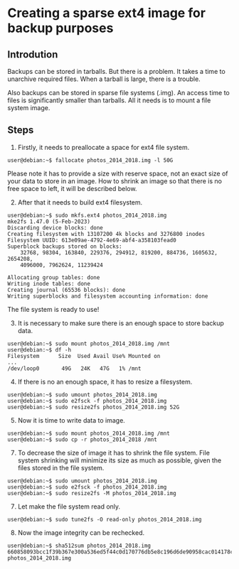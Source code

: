 # Creating a sparse ext4 image for backup purposes
## Introdution
Backups can be stored in tarballs. But there is a problem. It takes a time to unarchive required files. When a tarball is large, there is a trouble.

Also backups can be stored in sparse file systems (.img). An access time to files is significantly smaller than tarballs. All it needs is to mount a file system image.
## Steps
1. Firstly, it needs to preallocate a space for ext4 file system.
```console
user@debian:~$ fallocate photos_2014_2018.img -l 50G
```
Please note it has to provide a size with reserve space, not an exact size of your data to store in an image. How to shrink an image so that there is no free space to left, it will be described below. 

2. After that it needs to build ext4 filesystem. 
```console
user@debian:~$ sudo mkfs.ext4 photos_2014_2018.img
mke2fs 1.47.0 (5-Feb-2023)
Discarding device blocks: done
Creating filesystem with 13107200 4k blocks and 3276800 inodes
Filesystem UUID: 613e09ae-4792-4e69-abf4-a358103fead0
Superblock backups stored on blocks:
	32768, 98304, 163840, 229376, 294912, 819200, 884736, 1605632, 2654208,
	4096000, 7962624, 11239424

Allocating group tables: done
Writing inode tables: done
Creating journal (65536 blocks): done
Writing superblocks and filesystem accounting information: done
```
The file system is ready to use!

3. It is necessary to make sure there is an enough space to store backup data.
```console
user@debian:~$ sudo mount photos_2014_2018.img /mnt
user@debian:~$ df -h 
Filesystem      Size  Used Avail Use% Mounted on
...
/dev/loop0       49G   24K   47G   1% /mnt
```
4. If there is no an enough space, it has to resize a filesystem.
```console
user@debian:~$ sudo umount photos_2014_2018.img
user@debian:~$ sudo e2fsck -f photos_2014_2018.img
user@debian:~$ sudo resize2fs photos_2014_2018.img 52G
```
5. Now it is time to write data to image.
```console
user@debian:~$ sudo mount photos_2014_2018.img /mnt
user@debian:~$ sudo cp -r photos_2014_2018 /mnt
```
7. To decrease the size of image it has to shrink the file system. File system shrinking will minimize its  size  as  much  as  possible, given the files stored in the file system.
```console
user@debian:~$ sudo umount photos_2014_2018.img 
user@debian:~$ sudo e2fsck -f photos_2014_2018.img
user@debian:~$ sudo resize2fs -M photos_2014_2018.img
```
7. Let make the file system read only.
```console
user@debian:~$ sudo tune2fs -O read-only photos_2014_2018.img
```
8. Now the image integrity can be rechecked.
```console
user@debian:~$ sha512sum photos_2014_2018.img
660858093bcc1f39b367e300a536ed5f44c0d170776db5e8c196d6de90958cac014178c0fc695c84d312181dd62dacfb37f6275954774a39b6bacaf6730f7c34 photos_2014_2018.img
```
